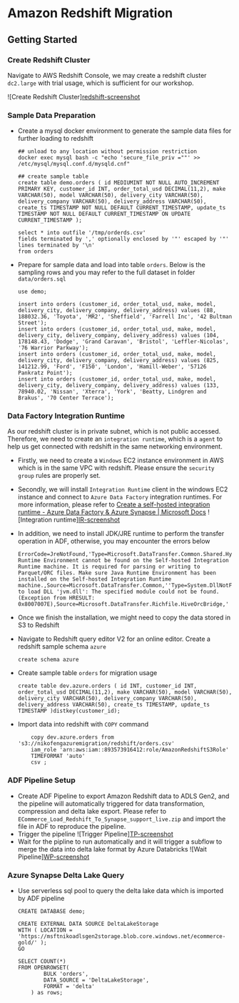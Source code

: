 
# Amazon Redshift Migration

## Getting Started

### Create Redshift Cluster
Navigate to AWS Redshift Console, we may create a redshift cluster `dc2.large` with trial usage, which is sufficient for our workshop. 

![Create Redshift Cluster][redshift-screenshot](../pics/01_redshift_creation.png)

### Sample Data Preparation
- Create a mysql docker environment to generate the sample data files for further loading to redshift
	```
	## unload to any location without permission restriction 
	docker exec mysql bash -c "echo 'secure_file_priv =""' >> /etc/mysql/mysql.conf.d/mysqld.cnf" 

	## create sample table
	create table demo.orders ( id MEDIUMINT NOT NULL AUTO_INCREMENT PRIMARY KEY, customer_id INT, order_total_usd DECIMAL(11,2), make VARCHAR(50), model VARCHAR(50), delivery_city VARCHAR(50), delivery_company VARCHAR(50), delivery_address VARCHAR(50), create_ts TIMESTAMP NOT NULL DEFAULT CURRENT_TIMESTAMP, update_ts TIMESTAMP NOT NULL DEFAULT CURRENT_TIMESTAMP ON UPDATE CURRENT_TIMESTAMP );
	
	select * into outfile '/tmp/orderds.csv' 
	fields terminated by ',' optionally enclosed by '"' escaped by '"' 
	lines terminated by '\n' 
	from orders
	```

- Prepare for sample data and load into table `orders`. Below is the sampling rows and you may refer to the full dataset in folder `data/orders.sql`
	```
	use demo; 
	
	insert into orders (customer_id, order_total_usd, make, model, delivery_city, delivery_company, delivery_address) values (88, 188032.36, 'Toyota', 'MR2', 'Sheffield', 'Farrell Inc', '42 Bultman Street'); 
	insert into orders (customer_id, order_total_usd, make, model, delivery_city, delivery_company, delivery_address) values (104, 178148.43, 'Dodge', 'Grand Caravan', 'Bristol', 'Leffler-Nicolas', '76 Warrior Parkway'); 
	insert into orders (customer_id, order_total_usd, make, model, delivery_city, delivery_company, delivery_address) values (825, 141212.99, 'Ford', 'F150', 'London', 'Hamill-Weber', '57126 Pankratz Point'); 
	insert into orders (customer_id, order_total_usd, make, model, delivery_city, delivery_company, delivery_address) values (133, 78940.02, 'Nissan', 'Xterra', 'York', 'Beatty, Lindgren and Brakus', '70 Center Terrace');
	```
	
### Data Factory Integration Runtime
As our redshift cluster is in private subnet, which is not public accessed. Therefore, we need to create an `integration runtime`, which is a `agent` to help us get connected with redshift in the same networking environment. 

- Firstly, we need to create a `Windows` EC2 instance environment in AWS which is in the same VPC with redshift. Please ensure the `security group` rules are properly set.
- Secondly, we will install `Integration Runtime` client in the windows EC2 instance and connect to `Azure Data Factory` integration runtimes. For more information, please refer to [Create a self-hosted integration runtime - Azure Data Factory & Azure Synapse | Microsoft Docs](https://docs.microsoft.com/en-us/azure/data-factory/create-self-hosted-integration-runtime?tabs=data-factory)
	![Integration runtime][IR-screenshot](https://github.com/nikosheng/Azure-Data-Platform-Workshop/blob/main/pics/02_IR.png)

- In addition, we need to install JDK/JRE runtime to perform the transfer operation in ADF, otherwise, you may encounter the errors below
	```
	ErrorCode=JreNotFound,'Type=Microsoft.DataTransfer.Common.Shared.HybridDeliveryException,Message=Java Runtime Environment cannot be found on the Self-hosted Integration Runtime machine. It is required for parsing or writing to Parquet/ORC files. Make sure Java Runtime Environment has been installed on the Self-hosted Integration Runtime machine.,Source=Microsoft.DataTransfer.Common,''Type=System.DllNotFoundException,Message=Unable to load DLL 'jvm.dll': The specified module could not be found. (Exception from HRESULT: 0x8007007E),Source=Microsoft.DataTransfer.Richfile.HiveOrcBridge,'
	```
- Once we finish the installation, we might need to copy the data stored in S3 to Redshift


-  Navigate to Redshift query editor V2 for an online editor. Create a redshift sample schema `azure` 
	```
	create schema azure
	```
- Create sample table `orders` for migration usage
	```
	create table dev.azure.orders ( id INT, customer_id INT, order_total_usd DECIMAL(11,2), make VARCHAR(50), model VARCHAR(50), delivery_city VARCHAR(50), delivery_company VARCHAR(50), delivery_address VARCHAR(50), create_ts TIMESTAMP, update_ts TIMESTAMP )distkey(customer_id);
	```
- Import data into redshift with `COPY` command
	```
		copy dev.azure.orders from 's3://nikofengazuremigration/redshift/orders.csv' 
		iam_role 'arn:aws:iam::893573916412:role/AmazonRedshiftS3Role' 
		TIMEFORMAT 'auto' 
		csv ;
	```
	
### ADF Pipeline Setup

- Create ADF Pipeline to export Amazon Redshift data to ADLS Gen2, and the pipeline will automatically triggered for data transformation, compression and delta lake export. Please refer to `ECommerce_Load_Redshift_To_Synapse_support_live.zip` and import the file in ADF to reproduce the pipeline.
- Trigger the pipeline
	![Trigger Pipeline][TP-screenshot](https://github.com/nikosheng/Azure-Data-Platform-Workshop/blob/main/pics/03_trigger_pipeline.png)
- Wait for the pipline to run automatically and it will trigger a subflow to merge the data into delta lake format by Azure Databricks
	![Wait Pipeline][WP-screenshot](https://github.com/nikosheng/Azure-Data-Platform-Workshop/blob/main/pics/04_pipeline_running.png)

### Azure Synapse Delta Lake Query

- Use serverless sql pool to query the delta lake data which is imported by ADF pipeline
	```
	CREATE DATABASE demo;

	CREATE EXTERNAL DATA SOURCE DeltaLakeStorage
	WITH ( LOCATION = 'https://msftnikoadlsgen2storage.blob.core.windows.net/ecommerce-gold/' );
	GO

	SELECT COUNT(*)
	FROM OPENROWSET(
			BULK 'orders',
			DATA_SOURCE = 'DeltaLakeStorage',
			FORMAT = 'delta'
		) as rows;
	```